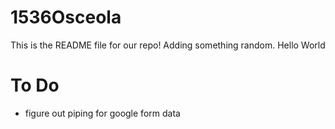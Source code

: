 # 1536Osceola

This is the README file for our repo!
Adding something random.
Hello World

# To Do
- figure out piping for google form data